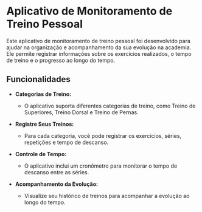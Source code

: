 # Aplicativo de Monitoramento de Treino Pessoal

Este aplicativo de monitoramento de treino pessoal foi desenvolvido para ajudar na organização e acompanhamento da sua evolução na academia. Ele permite registrar informações sobre os exercícios realizados, o tempo de treino e o progresso ao longo do tempo.

## Funcionalidades

- **Categorias de Treino:**
  - O aplicativo suporta diferentes categorias de treino, como Treino de Superiores, Treino Dorsal e Treino de Pernas.

- **Registre Seus Treinos:**
  - Para cada categoria, você pode registrar os exercícios, séries, repetições e tempo de descanso.

- **Controle de Tempo:**
  - O aplicativo inclui um cronômetro para monitorar o tempo de descanso entre as séries.

- **Acompanhamento da Evolução:**
  - Visualize seu histórico de treinos para acompanhar a evolução ao longo do tempo.

